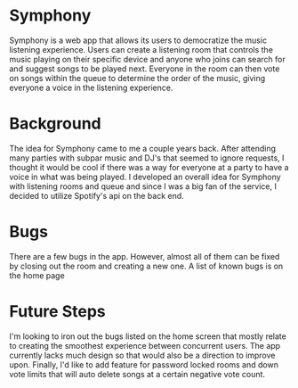 # Symphony

Symphony is a web app that allows its users to democratize the music listening experience. Users can create a listening room that controls the music playing on their specific device and anyone who joins can search for and suggest songs to be played next. Everyone in the room can then vote on songs within the queue to determine the order of the music, giving everyone a voice in the listening experience.


# Background

The idea for Symphony came to me a couple years back. After attending many parties with subpar music and DJ's that seemed to ignore requests, I thought it would be cool if there was a way for everyone at a party to have a voice in what was being played. I developed an overall idea for Symphony with listening rooms and queue and since I was a big fan of the service, I decided to utilize Spotify's api on the back end. 


# Bugs
There are a few bugs in the app. However, almost all of them can be fixed by closing out the room and creating a new one. A list of known bugs is on the home page

# Future Steps
I'm looking to iron out the bugs listed on the home screen that mostly relate to creating the smoothest experience between concurrent users. The app currently lacks much design so that would also be a direction to improve upon. Finally, I'd like to add feature for password locked rooms and down vote limits that will auto delete songs at a certain negative vote count.
